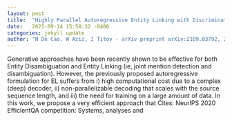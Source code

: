 ```yaml
---
layout: post
title:  "Highly Parallel Autoregressive Entity Linking with Discriminative Correction"
date:   2021-09-14 15:58:32 -0400
categories: jekyll update
author: "N De Cao, W Aziz, I Titov - arXiv preprint arXiv:2109.03792, 2021"
---
```

Generative approaches have been recently shown to be effective for both Entity Disambiguation and Entity Linking (ie, joint mention detection and disambiguation). However, the previously proposed autoregressive formulation for EL suffers from i) high computational cost due to a complex (deep) decoder, ii) non-parallelizable decoding that scales with the source sequence length, and iii) the need for training on a large amount of data. In this work, we propose a very efficient approach that Cites: NeurIPS 2020 EfficientQA competition: Systems, analyses and